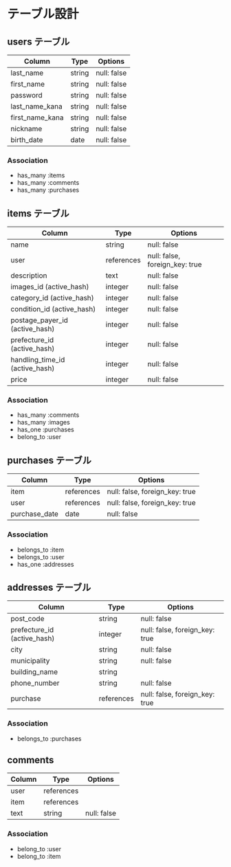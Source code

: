 # テーブル設計

## users テーブル

| Column         | Type   | Options     |
| -------------- | ------ | ----------- |
| last_name      | string | null: false |
| first_name     | string | null: false |
| password       | string | null: false |
| last_name_kana | string | null: false |
| first_name_kana| string | null: false |
| nickname       | string | null: false |
| birth_date     | date   | null: false |

### Association

- has_many :items
- has_many :comments
- has_many :purchases

## items テーブル

| Column                        | Type      | Options                       |
| ----------------------------- | --------  | ----------------------------- |
| name                          | string    | null: false                   |
| user                          | references| null: false, foreign_key: true|
| description                   | text      | null: false                   |
| images_id (active_hash)       | integer   | null: false                   |
| category_id (active_hash)     | integer   | null: false                   |
| condition_id (active_hash)    | integer   | null: false                   |
| postage_payer_id (active_hash)| integer   | null: false                   |
| prefecture_id (active_hash)   | integer   | null: false                   |
| handling_time_id (active_hash)| integer   | null: false                   |
| price                         | integer   | null: false                   |


### Association

- has_many :comments
- has_many :images
- has_one :purchases
- belong_to :user

## purchases テーブル

| Column       | Type       | Options                        |
| ------------ | ---------- | ------------------------------ |
| item         | references | null: false, foreign_key: true |
| user         | references | null: false, foreign_key: true |
| purchase_date| date       | null: false                    |

### Association

- belongs_to :item
- belongs_to :user
- has_one :addresses

## addresses テーブル

| Column                     | Type       | Options                        |
| -------------------------- | ---------- | ------------------------------ |
| post_code                  | string     | null: false                    |
| prefecture_id (active_hash)| integer    | null: false, foreign_key: true |
| city                       | string     | null: false                    |
| municipality               | string     | null: false                    |
| building_name              | string     |                                |
| phone_number               | string     | null: false                    |
| purchase                   | references | null: false, foreign_key: true |


### Association

- belongs_to :purchases

## comments

| Column| Type      |Options     |
| ----- | --------- | ---------- |
| user  | references|            |
| item  | references|            |
| text  | string    | null: false|


### Association

- belong_to :user
- belong_to :item
